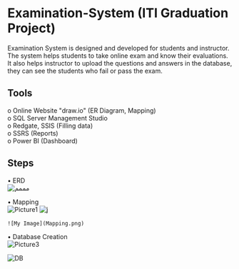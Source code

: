 # Examination-System (ITI Graduation Project)
Examination System is designed and developed for students and instructor. The system helps students to take online exam and know their evaluations.<br /> 
It also helps instructor to upload the questions and answers in the database, they can see the students who fail or pass the exam.

## Tools
o	Online Website "draw.io" (ER Diagram, Mapping) <br />
o	SQL Server Management Studio <br />
o	Redgate, SSIS (Filling data) <br />
o	SSRS (Reports) <br />
o	Power BI (Dashboard) <br />

## Steps
•	ERD <br />
   ![مممم](https://user-images.githubusercontent.com/57462948/227804056-8d04944f-bbcc-4584-b15d-2634582a79b0.png)


•	Mapping <br />
![Picture1](https://user-images.githubusercontent.com/57462948/227789055-72ffd34b-8d82-4f66-9b9f-562ab10790f7.png)
![j](https://user-images.githubusercontent.com/57462948/227789167-3e565937-9a6f-49ff-93fa-0a39f59c13fa.png)

    ![My Image](Mapping.png)
•	Database Creation <br />
![Picture3](https://user-images.githubusercontent.com/57462948/227789360-8967f360-7680-4c51-bb6c-0babf9d1c950.png)


![DB](https://user-images.githubusercontent.com/57462948/227788838-e0ae2988-cc78-4c2c-9d7e-03bf2da3db39.png)
